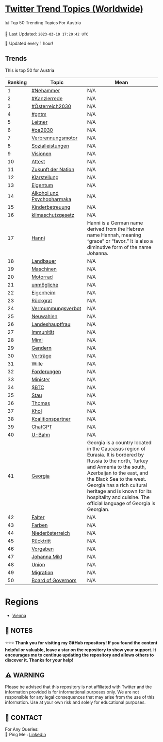 [Twitter Trend Topics (Worldwide)](https://github.com/ErcinDedeoglu/Twitter-Trend-Topics)
==========


📊 Top 50 Trending Topics For Austria

📆 Last Updated: `2023-03-10 17:20:42 UTC`

🔧 Updated every 1 hour!


## Trends

This is top 50 for Austria

| Ranking | Topic | Mean |
| ------- | ------------ | ------------ |
| 1 | [#Nehammer](http://twitter.com/search?q=%23Nehammer) | N/A |
| 2 | [#Kanzlerrede](http://twitter.com/search?q=%23Kanzlerrede) | N/A |
| 3 | [#Österreich2030](http://twitter.com/search?q=%23%c3%96sterreich2030) | N/A |
| 4 | [#gntm](http://twitter.com/search?q=%23gntm) | N/A |
| 5 | [Leitner](http://twitter.com/search?q=Leitner) | N/A |
| 6 | [#oe2030](http://twitter.com/search?q=%23oe2030) | N/A |
| 7 | [Verbrennungsmotor](http://twitter.com/search?q=Verbrennungsmotor) | N/A |
| 8 | [Sozialleistungen](http://twitter.com/search?q=Sozialleistungen) | N/A |
| 9 | [Visionen](http://twitter.com/search?q=Visionen) | N/A |
| 10 | [Attest](http://twitter.com/search?q=Attest) | N/A |
| 11 | [Zukunft der Nation](http://twitter.com/search?q=Zukunft+der+Nation) | N/A |
| 12 | [Klarstellung](http://twitter.com/search?q=Klarstellung) | N/A |
| 13 | [Eigentum](http://twitter.com/search?q=Eigentum) | N/A |
| 14 | [Alkohol und Psychopharmaka](http://twitter.com/search?q=Alkohol+und+Psychopharmaka) | N/A |
| 15 | [Kinderbetreuung](http://twitter.com/search?q=Kinderbetreuung) | N/A |
| 16 | [klimaschutzgesetz](http://twitter.com/search?q=klimaschutzgesetz) | N/A |
| 17 | [Hanni](http://twitter.com/search?q=Hanni) | Hanni is a German name derived from the Hebrew name Hannah, meaning “grace” or “favor.” It is also a diminutive form of the name Johanna. |
| 18 | [Landbauer](http://twitter.com/search?q=Landbauer) | N/A |
| 19 | [Maschinen](http://twitter.com/search?q=Maschinen) | N/A |
| 20 | [Motorrad](http://twitter.com/search?q=Motorrad) | N/A |
| 21 | [unmögliche](http://twitter.com/search?q=unm%c3%b6gliche) | N/A |
| 22 | [Eigenheim](http://twitter.com/search?q=Eigenheim) | N/A |
| 23 | [Rückgrat](http://twitter.com/search?q=R%c3%bcckgrat) | N/A |
| 24 | [Vermummungsverbot](http://twitter.com/search?q=Vermummungsverbot) | N/A |
| 25 | [Neuwahlen](http://twitter.com/search?q=Neuwahlen) | N/A |
| 26 | [Landeshauptfrau](http://twitter.com/search?q=Landeshauptfrau) | N/A |
| 27 | [Immunität](http://twitter.com/search?q=Immunit%c3%a4t) | N/A |
| 28 | [Mimi](http://twitter.com/search?q=Mimi) | N/A |
| 29 | [Gendern](http://twitter.com/search?q=Gendern) | N/A |
| 30 | [Verträge](http://twitter.com/search?q=Vertr%c3%a4ge) | N/A |
| 31 | [Wille](http://twitter.com/search?q=Wille) | N/A |
| 32 | [Forderungen](http://twitter.com/search?q=Forderungen) | N/A |
| 33 | [Minister](http://twitter.com/search?q=Minister) | N/A |
| 34 | [$BTC](http://twitter.com/search?q=%24BTC) | N/A |
| 35 | [Stau](http://twitter.com/search?q=Stau) | N/A |
| 36 | [Thomas](http://twitter.com/search?q=Thomas) | N/A |
| 37 | [Khol](http://twitter.com/search?q=Khol) | N/A |
| 38 | [Koalitionspartner](http://twitter.com/search?q=Koalitionspartner) | N/A |
| 39 | [ChatGPT](http://twitter.com/search?q=ChatGPT) | N/A |
| 40 | [U-Bahn](http://twitter.com/search?q=U-Bahn) | N/A |
| 41 | [Georgia](http://twitter.com/search?q=Georgia) | Georgia is a country located in the Caucasus region of Eurasia. It is bordered by Russia to the north, Turkey and Armenia to the south, Azerbaijan to the east, and the Black Sea to the west. Georgia has a rich cultural heritage and is known for its hospitality and cuisine. The official language of Georgia is Georgian. |
| 42 | [Falter](http://twitter.com/search?q=Falter) | N/A |
| 43 | [Farben](http://twitter.com/search?q=Farben) | N/A |
| 44 | [Niederösterreich](http://twitter.com/search?q=Nieder%c3%b6sterreich) | N/A |
| 45 | [Rücktritt](http://twitter.com/search?q=R%c3%bccktritt) | N/A |
| 46 | [Vorgaben](http://twitter.com/search?q=Vorgaben) | N/A |
| 47 | [Johanna Mikl](http://twitter.com/search?q=Johanna+Mikl) | N/A |
| 48 | [Union](http://twitter.com/search?q=Union) | N/A |
| 49 | [Migration](http://twitter.com/search?q=Migration) | N/A |
| 50 | [Board of Governors](http://twitter.com/search?q=Board+of+Governors) | N/A |



# Regions

* [Vienna](</Austria/Vienna.md>)



## 📝 NOTES

⭐⭐⭐ **Thank you for visiting my GitHub repository! If you found the content helpful or valuable, leave a star on the repository to show your support. It encourages me to continue updating the repository and allows others to discover it. Thanks for your help!**


## ⚠️ WARNING

Please be advised that this repository is not affiliated with Twitter and the information provided is for informational purposes only. We are not responsible for any legal consequences that may arise from the use of this information. Use at your own risk and solely for educational purposes.


## 📨 CONTACT

 For Any Queries:  
            🏓 Ping Me : [LinkedIn](https://www.linkedin.com/in/ercindedeoglu/)
